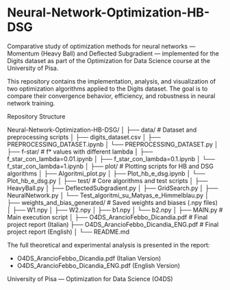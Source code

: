 # Neural-Network-Optimization-HB-DSG
Comparative study of optimization methods for neural networks — Momentum (Heavy Ball) and Deflected Subgradient — implemented for the Digits dataset as part of the Optimization for Data Science course at the University of Pisa.

This repository contains the implementation, analysis, and visualization of two optimization algorithms applied to the Digits dataset. 
The goal is to compare their convergence behavior, efficiency, and robustness in neural network training.

Repository Structure

Neural-Network-Optimization-HB-DSG/
│
├── data/                          # Dataset and preprocessing scripts
│   ├── digits_dataset.csv
│   ├── PREPROCESSING_DATASET.ipynb
│   └── PREPROCESSING_DATASET.py
│
├── f-star/                        # f* values with different lambda
│   ├── f_star_con_lambda=0.01.ipynb
│   ├── f_star_con_lambda=0.1.ipynb
│   └── f_star_con_lambda=1.ipynb
│
├── plot/                          # Plotting scripts for HB and DSG algorithms
│   ├── Algoritmi_plot.py
│   ├── Plot_hb_e_dsg.ipynb
│   └── Plot_hb_e_dsg.py
│
├── test/                          # Core algorithms and test scripts
│   ├── HeavyBall.py
│   ├── DeflectedSubgradient.py
│   ├── GridSearch.py
│   ├── NeuralNetwork.py
│   └── Test_algoritmi_su_Matyas_e_Himmelblau.py
│
├── weights_and_bias_generated/    # Saved weights and biases (.npy files)
│   ├── W1.npy
│   ├── W2.npy
│   ├── b1.npy
│   └── b2.npy
│
├── MAIN.py                        # Main execution script
│
├── O4DS_ArancioFebbo_Dicandia.pdf       # Final project report (Italian)
├── O4DS_ArancioFebbo_Dicandia_ENG.pdf   # Final project report (English)
│
└── README.md







The full theoretical and experimental analysis is presented in the report:
- O4DS_ArancioFebbo_Dicandia.pdf (Italian Version)
- O4DS_ArancioFebbo_Dicandia_ENG.pdf (English Version)




University of Pisa — Optimization for Data Science (O4DS)

